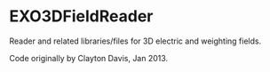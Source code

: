 EXO3DFieldReader
================

Reader and related libraries/files for 3D electric and weighting fields.

Code originally by Clayton Davis, Jan 2013.
